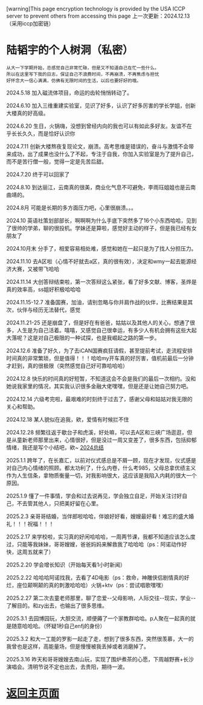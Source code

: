[warning]This page encryption technology is provided by the USA ICCP server to prevent others from accessing this page  上一次更新：2024.12.13（采用iccp加密链）

# 陆韬宇的个人树洞（私密）
```shell
从大一下学期开始，总感觉自己非常忙碌，但是又不知道自己在忙一些什么。
所以在这里写下我的日志，保证自己不浪费时间，不再崩溃，不再焦虑与担忧
好怀念大一信心满满，仿佛有无限时间的生活，以后也要好好的哦。
```
2024.5.18 加入磁流体项目，命运的齿轮悄悄转动了。

2024.6.10 加入三维重建实验室，见识了好多，认识了好多厉害的学长学姐，创新大楼真的好高级。

2024.6.20 生日，火锅嗨，没想到曾经内向的我也可以有如此多好友。友谊不在乎长长久久，而是恰好认识你

2024.7.11 创新大楼熬夜复现论文，崩溃。高考思维是错误的，奋斗与激情不会带来成功，出了成果也没什么了不起，专注于自我，你加入实验室是为了提升自己，而不是苦行僧一般，觉得一定是先苦后甜。

2024.7.20 终于可以回家了

2024.8.10 到达丽江，云南真的很美，商业化气息不可避免，李雨珏姐姐也是云南曲靖的。

2024.8月 可能是长期的多方面压力吧，心里很崩溃。。。

2024.10 英语社策划部部长，啊啊啊为什么手底下突然多了16个小东西哈哈，见到了很帅的学弟，聊的很投机。学妹还是算啦，感觉好主动的样子，但是我已经有女朋友了

2024.10月末 分手了，相爱容易相处难，感觉和她在一起只是为了找人分担压力。

2024.11.10 去A区啦（心情不好就去a区，真的很有效），决定和wmy一起去能源经济大赛，又被带飞哈哈

2024.11.14 大创答辩结束啦，第一次答辩这么紧张，看了好多文献、博客，圣烨是真的效率高，ss姐好积极哈哈哈

2024.11.15-12.7 准备国赛，加油，请别忽略与你并肩作战的伙伴，比赛结果是其次，伙伴与经历无法替代，感觉

2024.11.21-25 还是崩盘了，但是好在有爸爸，姑姑以及其他人的关心，想通了很多，人生是为自己活着。嘻嘻，又感觉自己很幸运，有多少人有机会拥有这些大起大落呢？这是对自己极限的一种试探，也是我崛起之路的第一步。

2024.12.6 准备了好久，为了去iCAN国赛疯狂请假，甚至提前考试，走流程安排时间真的非常繁琐，但是值得！！！哈哈my开车真的好厉害，值机前最后一分钟才赶到，真的很极限（突然感觉自己好可靠哈哈哈）

2024.12.8 快乐的时间真的好短暂，不知道这会不会是我们的最后一次相约。没和她说我家里的情况，其实我认识很多金融大佬嘿嘿，但是还是让她自己努力吧。

2024.12.14 六级考完啦，最艰难的时刻终于过去了，感谢父母和姑姑对我无限的关心和帮助。

2024.12.18 某人貌似在追我，欸，爱情有时候拦不住

2024.12.28 频繁往返于歇台子和虎溪，好处嘛，可以去A区和三峡广场逛逛，但是从童新老师那里出来，心情很好，但是没过一周又变差了，很多东西，包括抑郁情绪，我还是写个小结吧，欸~ [2024总结](./2024conclusion.html)

2025.1.1 跨年了，在长嘉汇，以前对仪式感总是不屑一顾，现在才发现，仪式感是对自己内心情绪的照顾。都太功利了，什么内卷，什么考985，父母总拿优绩主义作为人生信条，拿物质衡量一切，对我影响很大，这应该是我陷入内耗的很大一个原因。

2025.1.9 懂了一件事情，学会和过去说再见，学会独立自足，开始关注讨好自己，不去管其他人，只把美好留在心里。

2025.2.3 亲哥哥结婚，当伴郎啦哈哈，伴娘好好看，嫂嫂最好看！难忘的盛大婚礼！！！祝福！！！

2025.2.17 来学校啦，实习真的好闲哈哈哈，一周两节课，我都不知道应该怎么度过，只能等我妹妹，哥哥嫂嫂，爸爸妈妈来解救我了哈哈哈（ps：阿诺动作好快，这周五就来了）

2025.2.20 学会增长知识（开始每天看1小时新闻）

2025.2.22 哈哈哈阿诺找我，去看了4D电影（ps：救命，神雕侠侣剧情真的好烂，座位颠啊颠的真的刺激哈哈哈）火锅+ktv（ps：尝试唱歌嘿嘿）

2025.2.27 第二次去童老师那里，聊了恋爱--父母影响，人际交往--现实，学业--了解目的。和zy出去，也输出了很多思维。

2025.3.1 去园博园玩，大胆交流，顺便薅了一个家教群哈哈。p人聚在一起真的就是随意哈哈哈。（怀疑1秒自己enfj的身份）

2025.3.2 和大一工能的罗影一起走了走，想到了很多东西，突然很羡慕，大一的我曾也是这样，高能量场，但是慢慢被我丢掉或者消磨掉了。

2025.3.16 昨天和哥哥嫂嫂去南山玩，实现了围炉煮茶的心愿，下周越野赛+长沙演唱会。清明节说不定也出去，去贵阳，期待一波。


# [返回主页面](https://fishsix20236356.github.io/)
